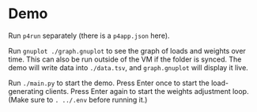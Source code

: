 # Demo

Run `p4run` separately (there is a `p4app.json` here).

Run `gnuplot ./graph.gnuplot` to see the graph of loads and weights over time. This can also be run outside of the VM if the folder is synced. The demo will write data into `./data.tsv`, and `graph.gnuplot` will display it live.

Run `./main.py` to start the demo. Press Enter once to start the load-generating clients. Press Enter again to start the weights adjustment loop. (Make sure to `. ../.env` before running it.)
